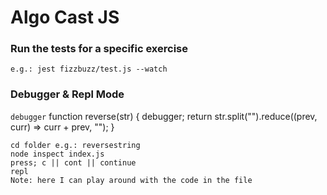 # Algo Cast JS

### Run the tests for a specific exercise

`e.g.: jest fizzbuzz/test.js --watch`

### Debugger & Repl Mode

`debugger`
function reverse(str) {
debugger;
return str.split("").reduce((prev, curr) => curr + prev, "");
}

```
cd folder e.g.: reversestring
node inspect index.js
press; c || cont || continue
repl
Note: here I can play around with the code in the file
```
